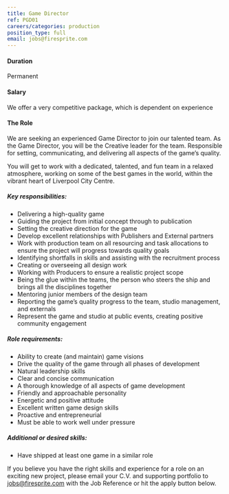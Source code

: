 ```yaml
---
title: Game Director
ref: PGD01
careers/categories: production
position_type: full
email: jobs@firesprite.com
---
```

#### Duration

Permanent

#### Salary

We offer a very competitive package, which is dependent on experience

#### The Role

We are seeking an experienced Game Director to join our talented team. As the Game Director, you will be the Creative leader for the team. Responsible for setting, communicating, and delivering all aspects of the game’s quality.

You will get to work with a dedicated, talented, and fun team in a relaxed atmosphere, working on some of the best games in the world, within the vibrant heart of Liverpool City Centre.

##### **Key responsibilities:**

* Delivering a high-quality game
* Guiding the project from initial concept through to publication
* Setting the creative direction for the game
* Develop excellent relationships with Publishers and External partners
* Work with production team on all resourcing and task allocations to ensure the project will progress towards quality goals
* Identifying shortfalls in skills and assisting with the recruitment process
* Creating or overseeing all design work
* Working with Producers to ensure a realistic project scope
* Being the glue within the teams, the person who steers the ship and brings all the disciplines together
* Mentoring junior members of the design team
* Reporting the game’s quality progress to the team, studio management, and externals
* Represent the game and studio at public events, creating positive community engagement

##### **Role requirements:**

* Ability to create (and maintain) game visions
* Drive the quality of the game through all phases of development
* Natural leadership skills
* Clear and concise communication
* A thorough knowledge of all aspects of game development
* Friendly and approachable personality
* Energetic and positive attitude
* Excellent written game design skills
* Proactive and entrepreneurial
* Must be able to work well under pressure

##### **Additional or desired skills:**

* Have shipped at least one game in a similar role

If you believe you have the right skills and experience for a role on an exciting new project, please email your C.V. and supporting portfolio to jobs@firesprite.com with the Job Reference or hit the apply button below.